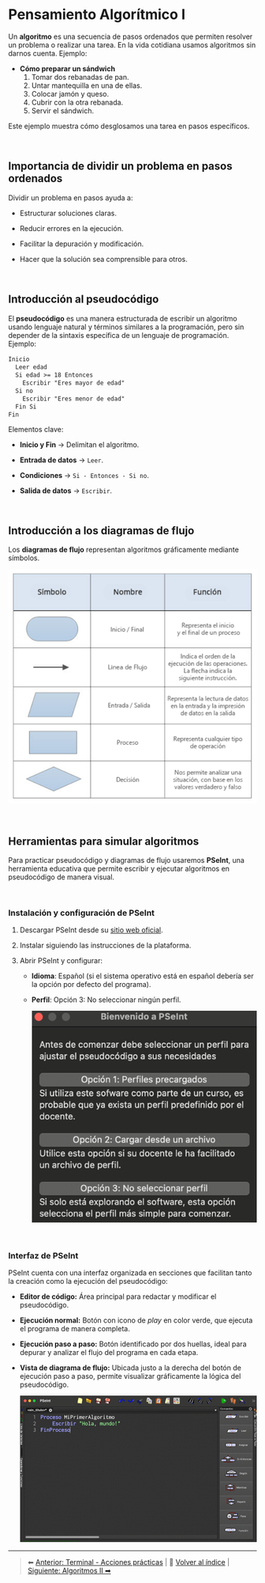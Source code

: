 # Pensamiento Algorítmico I

Un **algoritmo** es una secuencia de pasos ordenados que permiten resolver un problema o realizar una tarea. En la vida cotidiana usamos algoritmos sin darnos cuenta. Ejemplo:

-   **Cómo preparar un sándwich**
    1. Tomar dos rebanadas de pan.
    2. Untar mantequilla en una de ellas.
    3. Colocar jamón y queso.
    4. Cubrir con la otra rebanada.
    5. Servir el sándwich.

Este ejemplo muestra cómo desglosamos una tarea en pasos específicos.

<br>

## Importancia de dividir un problema en pasos ordenados

Dividir un problema en pasos ayuda a:

-   Estructurar soluciones claras.

-   Reducir errores en la ejecución.

-   Facilitar la depuración y modificación.

-   Hacer que la solución sea comprensible para otros.

<br>

## Introducción al pseudocódigo

El **pseudocódigo** es una manera estructurada de escribir un algoritmo usando lenguaje natural y términos similares a la programación, pero sin depender de la sintaxis específica de un lenguaje de programación. Ejemplo:

```pseudocode
Inicio
  Leer edad
  Si edad >= 18 Entonces
    Escribir "Eres mayor de edad"
  Si no
    Escribir "Eres menor de edad"
  Fin Si
Fin
```

Elementos clave:

-   **Inicio y Fin** → Delimitan el algoritmo.

-   **Entrada de datos** → `Leer`.

-   **Condiciones** → `Si - Entonces - Si no`.

-   **Salida de datos** → `Escribir`.

<br>

## Introducción a los diagramas de flujo

Los **diagramas de flujo** representan algoritmos gráficamente mediante símbolos.

![Simbología diagrama de flujo](./resources/00_flowchart.png)

<br>

## Herramientas para simular algoritmos

Para practicar pseudocódigo y diagramas de flujo usaremos **PSeInt**, una herramienta educativa que permite escribir y ejecutar algoritmos en pseudocódigo de manera visual.

<br>

### Instalación y configuración de PSeInt

1. Descargar PSeInt desde su [sitio web oficial](http://pseint.sourceforge.net/).
   
2. Instalar siguiendo las instrucciones de la plataforma.
   
3. Abrir PSeInt y configurar:

    - **Idioma**: Español (si el sistema operativo está en español debería ser la opción por defecto del programa).
    - **Perfil**: Opción 3: No seleccionar ningún perfil.

        ![Perfil PSeInt](./resources/01_pseint_config.png)

<br>

### Interfaz de PSeInt

PSeInt cuenta con una interfaz organizada en secciones que facilitan tanto la creación como la ejecución del pseudocódigo:

-   **Editor de código:** Área principal para redactar y modificar el pseudocódigo.

-   **Ejecución normal:** Botón con icono de _play_ en color verde, que ejecuta el programa de manera completa.

-   **Ejecución paso a paso:** Botón identificado por dos huellas, ideal para depurar y analizar el flujo del programa en cada etapa.

-   **Vista de diagrama de flujo:** Ubicada justo a la derecha del botón de ejecución paso a paso, permite visualizar gráficamente la lógica del pseudocódigo.

    ![Interface PSeInt](./resources/02_pseint_inicio.png)

---
> ⬅ [Anterior: Terminal - Acciones prácticas](../01-terminal/03_acciones_practicas.md) | 📂 [Volver al índice](../README.md) | [Siguiente: Algoritmos II ➡](02_algoritmos_2.md)